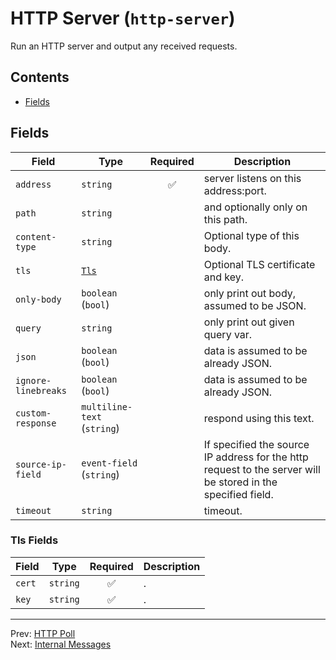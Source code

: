 # HTTP Server (`http-server`)

Run an HTTP server and output any received requests.


## Contents

- [Fields](#fields)




## Fields


| Field | Type | Required | Description |
|---|---|:---:|---|
| `address` | `string` | ✅ | server listens on this address:port. |
| `path` | `string` |  | and optionally only on this path. |
| `content-type` | `string` |  | Optional type of this body. |
| `tls` | [`Tls`](#tls-fields) |  | Optional TLS certificate and key. |
| `only-body` | `boolean` (`bool`) |  | only print out body, assumed to be JSON. |
| `query` | `string` |  | only print out given query var. |
| `json` | `boolean` (`bool`) |  | data is assumed to be already JSON. |
| `ignore-linebreaks` | `boolean` (`bool`) |  | data is assumed to be already JSON. |
| `custom-response` | `multiline-text` (`string`) |  | respond using this text. |
| `source-ip-field` | `event-field` (`string`) |  | If specified the source IP address for the http request to the server will be stored in the specified field. |
| `timeout` | `string` |  | timeout. |





### Tls Fields

| Field | Type | Required | Description |
|---|---|:---:|---|
| `cert` | `string` | ✅ | . |
| `key` | `string` | ✅ | . |






---
Prev: [HTTP Poll](http-poll.md)  
Next: [Internal Messages](internal-messages.md)  
